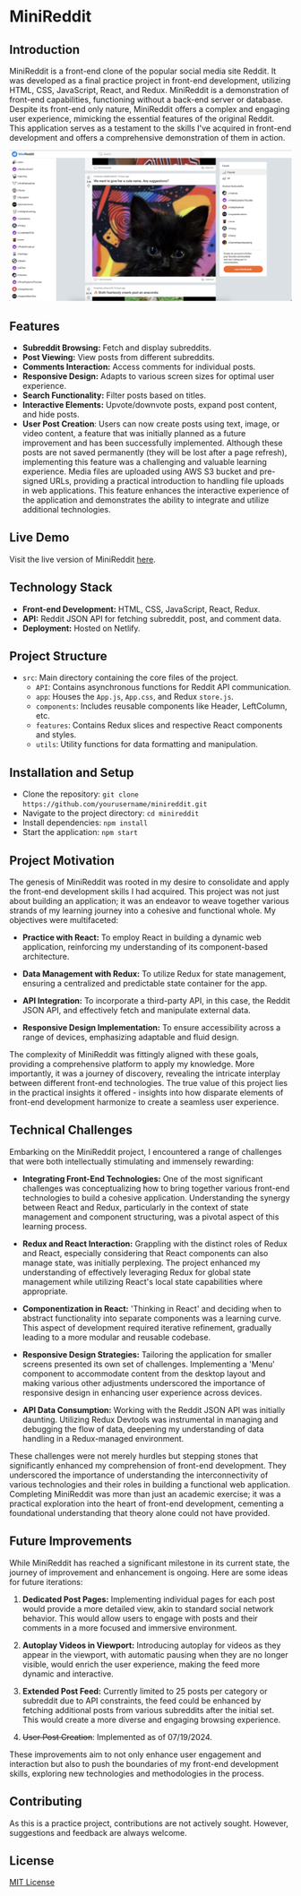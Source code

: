 # MiniReddit

## Introduction
MiniReddit is a front-end clone of the popular social media site Reddit. It was developed as a final practice project in front-end development, utilizing HTML, CSS, JavaScript, React, and Redux. MiniReddit is a demonstration of front-end capabilities, functioning without a back-end server or database. Despite its front-end only nature, MiniReddit offers a complex and engaging user experience, mimicking the essential features of the original Reddit. This application serves as a testament to the skills I've acquired in front-end development and offers a comprehensive demonstration of them in action.

![MiniReddit Screenshot](/src/app-screenshot.png)

## Features
- **Subreddit Browsing:** Fetch and display subreddits.
- **Post Viewing:** View posts from different subreddits.
- **Comments Interaction:** Access comments for individual posts.
- **Responsive Design:** Adapts to various screen sizes for optimal user experience.
- **Search Functionality:** Filter posts based on titles.
- **Interactive Elements:** Upvote/downvote posts, expand post content, and hide posts.
- **User Post Creation**: Users can now create posts using text, image, or video content, a feature that was initially planned as a future improvement and has been successfully implemented. Although these posts are not saved permanently (they will be lost after a page refresh), implementing this feature was a challenging and valuable learning experience. Media files are uploaded using AWS S3 bucket and pre-signed URLs, providing a practical introduction to handling file uploads in web applications. This feature enhances the interactive experience of the application and demonstrates the ability to integrate and utilize additional technologies.

## Live Demo
Visit the live version of MiniReddit [here](https://minireddit-app.netlify.app/).

## Technology Stack
- **Front-end Development:** HTML, CSS, JavaScript, React, Redux.
- **API:** Reddit JSON API for fetching subreddit, post, and comment data.
- **Deployment:** Hosted on Netlify.

## Project Structure
- `src`: Main directory containing the core files of the project.
  - `API`: Contains asynchronous functions for Reddit API communication.
  - `app`: Houses the `App.js`, `App.css`, and Redux `store.js`.
  - `components`: Includes reusable components like Header, LeftColumn, etc.
  - `features`: Contains Redux slices and respective React components and styles.
  - `utils`: Utility functions for data formatting and manipulation.

## Installation and Setup
- Clone the repository: `git clone https://github.com/yourusername/minireddit.git`
- Navigate to the project directory: `cd minireddit`
- Install dependencies: `npm install`
- Start the application: `npm start`

## Project Motivation
The genesis of MiniReddit was rooted in my desire to consolidate and apply the front-end development skills I had acquired. This project was not just about building an application; it was an endeavor to weave together various strands of my learning journey into a cohesive and functional whole. My objectives were multifaceted:

- **Practice with React:** To employ React in building a dynamic web application, reinforcing my understanding of its component-based architecture.

- **Data Management with Redux:** To utilize Redux for state management, ensuring a centralized and predictable state container for the app.

- **API Integration:** To incorporate a third-party API, in this case, the Reddit JSON API, and effectively fetch and manipulate external data.

- **Responsive Design Implementation:** To ensure accessibility across a range of devices, emphasizing adaptable and fluid design.

The complexity of MiniReddit was fittingly aligned with these goals, providing a comprehensive platform to apply my knowledge. More importantly, it was a journey of discovery, revealing the intricate interplay between different front-end technologies. The true value of this project lies in the practical insights it offered - insights into how disparate elements of front-end development harmonize to create a seamless user experience.

## Technical Challenges
Embarking on the MiniReddit project, I encountered a range of challenges that were both intellectually stimulating and immensely rewarding:

- **Integrating Front-End Technologies:** One of the most significant challenges was conceptualizing how to bring together various front-end technologies to build a cohesive application. Understanding the synergy between React and Redux, particularly in the context of state management and component structuring, was a pivotal aspect of this learning process.

- **Redux and React Interaction:** Grappling with the distinct roles of Redux and React, especially considering that React components can also manage state, was initially perplexing. The project enhanced my understanding of effectively leveraging Redux for global state management while utilizing React's local state capabilities where appropriate.

- **Componentization in React:** 'Thinking in React' and deciding when to abstract functionality into separate components was a learning curve. This aspect of development required iterative refinement, gradually leading to a more modular and reusable codebase.

- **Responsive Design Strategies:** Tailoring the application for smaller screens presented its own set of challenges. Implementing a 'Menu' component to accommodate content from the desktop layout and making various other adjustments underscored the importance of responsive design in enhancing user experience across devices.

- **API Data Consumption:** Working with the Reddit JSON API was initially daunting. Utilizing Redux Devtools was instrumental in managing and debugging the flow of data, deepening my understanding of data handling in a Redux-managed environment.

These challenges were not merely hurdles but stepping stones that significantly enhanced my comprehension of front-end development. They underscored the importance of understanding the interconnectivity of various technologies and their roles in building a functional web application. Completing MiniReddit was more than just an academic exercise; it was a practical exploration into the heart of front-end development, cementing a foundational understanding that theory alone could not have provided.

## Future Improvements
While MiniReddit has reached a significant milestone in its current state, the journey of improvement and enhancement is ongoing. Here are some ideas for future iterations:

1. **Dedicated Post Pages:** Implementing individual pages for each post would provide a more detailed view, akin to standard social network behavior. This would allow users to engage with posts and their comments in a more focused and immersive environment.

2. **Autoplay Videos in Viewport:** Introducing autoplay for videos as they appear in the viewport, with automatic pausing when they are no longer visible, would enrich the user experience, making the feed more dynamic and interactive.

3. **Extended Post Feed:** Currently limited to 25 posts per category or subreddit due to API constraints, the feed could be enhanced by fetching additional posts from various subreddits after the initial set. This would create a more diverse and engaging browsing experience.

4. ~~User Post Creation~~: Implemented as of 07/19/2024.

These improvements aim to not only enhance user engagement and interaction but also to push the boundaries of my front-end development skills, exploring new technologies and methodologies in the process.

## Contributing
As this is a practice project, contributions are not actively sought. However, suggestions and feedback are always welcome.

## License
[MIT License](LICENSE)
